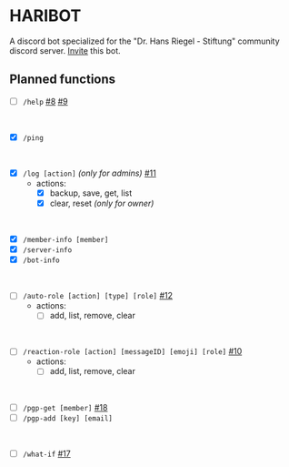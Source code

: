 
# HARIBOT

A discord bot specialized for the "Dr. Hans Riegel - Stiftung" community discord server.
[Invite](https://discord.com/oauth2/authorize?client_id=1024235031037759500&permissions=8&scope=bot) this bot.

## Planned functions

- [ ] `/help` [#8](https://github.com/FabianBartl/HARIBOT/issues/8) [#9](https://github.com/FabianBartl/HARIBOT/issues/9)

<br>

- [x] `/ping`

<br>

- [x] `/log [action]` *(only for admins)* [#11](https://github.com/FabianBartl/HARIBOT/issues/11)
  - actions:
    - [x] backup, save, get, list
    - [x] clear, reset *(only for owner)*

<br>

- [x] `/member-info [member]`
- [x] `/server-info`
- [x] `/bot-info`

<br>

- [ ] `/auto-role [action] [type] [role]` [#12](https://github.com/FabianBartl/HARIBOT/issues/12)
  - actions:
    - [ ] add, list, remove, clear

<br>

- [ ] `/reaction-role [action] [messageID] [emoji] [role]` [#10](https://github.com/FabianBartl/HARIBOT/issues/10)
  - actions:
    - [ ] add, list, remove, clear

<br>

- [ ] `/pgp-get [member]` [#18](https://github.com/FabianBartl/HARIBOT/issues/18)
- [ ] `/pgp-add [key] [email]`

<br>

- [ ] `/what-if` [#17](https://github.com/FabianBartl/HARIBOT/issues/17)
